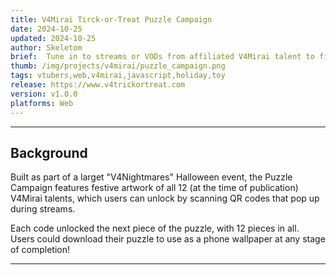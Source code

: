 ```yaml
---
title: V4Mirai Tirck-or-Treat Puzzle Campaign
date: 2024-10-25
updated: 2024-10-25
author: Skeletom
brief:  Tune in to streams or VODs from affiliated V4Mirai talent to find puzzle pieces as part of the "V4Nightmares Puzzle Campaign"! 12 pieces per puzzle in total! 
thumb: /img/projects/v4mirai/puzzle_campaign.png
tags: vtubers,web,v4mirai,javascript,holiday,toy
release: https://www.v4trickortreat.com
version: v1.0.0
platforms: Web
---
```


---

## Background

Built as part of a larget "V4Nightmares" Halloween event, the Puzzle Campaign features festive artwork of all 12 (at the time of publication) V4Mirai talents, which users can unlock by scanning QR codes that pop up during streams. 

Each code unlocked the next piece of the puzzle, with 12 pieces in all. Users could download their puzzle to use as a phone wallpaper at any stage of completion!

---
